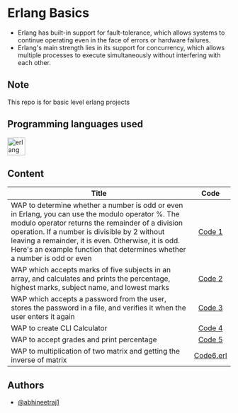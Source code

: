 # Erlang Basics
*	Erlang has built-in support for fault-tolerance, which allows systems to continue operating even in the face of errors or hardware failures.
*	Erlang's main strength lies in its support for concurrency, which allows multiple processes to execute simultaneously without interfering with each other.

## Note
This repo is for basic level erlang projects

## Programming languages used
<a href="https://www.erlang.org/doc/" target="_blank" rel="noreferrer"> <img src="https://www.erlang.org/doc/erlang-logo.png" alt="erlang" width="40" height="40"/> </a>

## Content

| Title | Code      |
| --- |:----------: |
| WAP to determine whether a number is odd or even in Erlang, you can use the modulo operator %. The modulo operator returns the remainder of a division operation. If a number is divisible by 2 without leaving a remainder, it is even. Otherwise, it is odd. Here's an example function that determines whether a number is odd or even | [Code 1](code001.erl) |
| WAP which accepts marks of five subjects in an array, and calculates and prints the percentage, highest marks, subject name, and lowest marks | [Code 2](code002.erl) |
| WAP which accepts a password from the user, stores the password in a file, and verifies it when the user enters it again | [Code 3](code003.erl) |
| WAP to create CLI Calculator | [Code 4](code004.erl) |
| WAP to accept grades and print percentage | [Code 5](code005.erl) |
| WAP to multiplication of two matrix and getting the inverse of matrix | [Code6.erl](code006.erl) |

## Authors

*	[@abhineetraj1](https://github.com/abhineetraj1)
